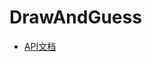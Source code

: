 # DrawAndGuess
 
* [API文档](https://www.apifox.cn/apidoc/shared-e71bc878-4c58-465f-9cf5-9d8d556b114f)
